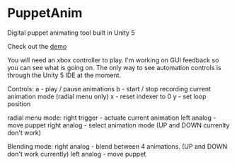 # PuppetAnim
Digital puppet animating tool built in Unity 5

Check out the <a href="http://aidanarrowood.com/projects/Puppetanim/Builds.html">demo</a>

You will need an xbox controller to play. I'm working on GUI feedback so you can see what is going on.  The only way to see automation controls is through the Unity 5 IDE at the moment.

Controls:
a - play / pause animations
b - start / stop recording current animation mode (radial menu only)
x - reset indexer to 0
y - set loop position

radial menu mode:
right trigger - actuate current animation
left analog - move puppet
right analog - select animation mode (UP and DOWN currenlty don't work)

Blending mode:
right analog - blend between 4 animations.  (UP and DOWN don't work currently)
left analog - move puppet